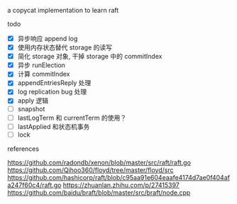 a copycat implementation to learn raft

todo

- [x] 异步响应 append log
- [x] 使用内存状态替代 storage 的读写
- [x] 简化 storage 对象, 干掉 storage 中的 commitIndex
- [x] 异步 runElection
- [x] 计算 commitIndex
- [x] appendEntriesReply 处理
- [x] log replication bug 处理
- [x] apply 逻辑
- [ ] snapshot
- [ ] lastLogTerm 和 currentTerm 的使用？
- [ ] lastApplied 和状态机事务
- [ ] lock

references

https://github.com/radondb/xenon/blob/master/src/raft/raft.go
https://github.com/Qihoo360/floyd/tree/master/floyd/src
https://github.com/hashicorp/raft/blob/c95aa91e604eaafe4174d7ae0f404afa247f60c4/raft.go
https://zhuanlan.zhihu.com/p/27415397
https://github.com/baidu/braft/blob/master/src/braft/node.cpp

